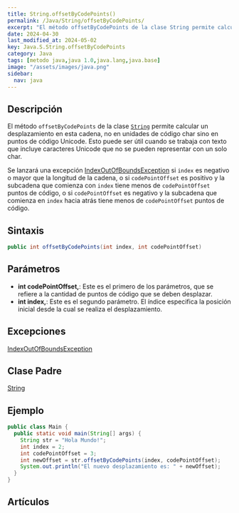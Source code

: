 ```yaml
---
title: String.offsetByCodePoints()
permalink: /Java/String/offsetByCodePoints/
excerpt: "El método offsetByCodePoints de la clase String permite calcular un desplazamiento en puntos de código Unicode."
date: 2024-04-30
last_modified_at: 2024-05-02
key: Java.S.String.offsetByCodePoints
category: Java
tags: [metodo java,java 1.0,java.lang,java.base]
image: "/assets/images/java.png"
sidebar:
  nav: java
---
```


## Descripción


El método `offsetByCodePoints` de la clase [`String`](https://www.w3api.com/Java/String/) permite calcular un desplazamiento en esta cadena, no en unidades de código char sino en puntos de código Unicode. Esto puede ser útil cuando se trabaja con texto que incluye caracteres Unicode que no se pueden representar con un solo char.


Se lanzará una excepción [IndexOutOfBoundsException](https://www.w3api.com/Java/IndexOutOfBoundsException/) si `index` es negativo o mayor que la longitud de la cadena, o si `codePointOffset` es positivo y la subcadena que comienza con `index` tiene menos de `codePointOffset` puntos de código, o si `codePointOffset` es negativo y la subcadena que comienza en `index` hacia atrás tiene menos de `codePointOffset` puntos de código.


## Sintaxis


```java
public int offsetByCodePoints(int index, int codePointOffset)
```


## Parámetros

- **int codePointOffset,**: Este es el primero de los parámetros, que se refiere a la cantidad de puntos de código que se deben desplazar.
- **int index,**: Este es el segundo parámetro. El índice especifica la posición inicial desde la cual se realiza el desplazamiento.

## Excepciones


[IndexOutOfBoundsException](https://www.w3api.com/Java/IndexOutOfBoundsException/)


## Clase Padre


[String](https://www.w3api.com/Java/String/)


## Ejemplo


```java
public class Main {
  public static void main(String[] args) {
    String str = "Hola Mundo!";
    int index = 2;
    int codePointOffset = 3;
    int newOffset = str.offsetByCodePoints(index, codePointOffset);
    System.out.println("El nuevo desplazamiento es: " + newOffset);
  }
}
```


## Artículos

